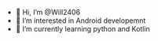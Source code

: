 - 👋 Hi, I’m @Will2406
- 👀 I’m interested in Android developemnt
- 🌱 I’m currently learning python and Kotlin


<!---
Will2406/Will2406 is a ✨ special ✨ repository because its `README.md` (this file) appears on your GitHub profile.
You can click the Preview link to take a look at your changes.
--->

